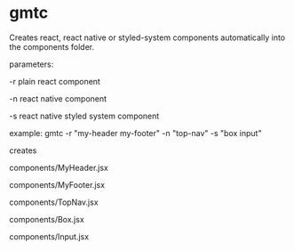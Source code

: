 # gmtc

Creates react, react native or styled-system components automatically into the components folder.

parameters:

-r plain react component

-n react native component

-s react native styled system component

example:
gmtc -r "my-header my-footer" -n "top-nav" -s "box input"

creates

components/MyHeader.jsx

components/MyFooter.jsx

components/TopNav.jsx

components/Box.jsx

components/Input.jsx
